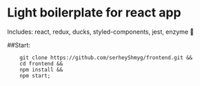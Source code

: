 # Light boilerplate for react app

Includes: react, redux, ducks, styled-components, jest, enzyme 🤘

##Start:
```shell
    git clone https://github.com/serheyShmyg/frontend.git &&
    cd frontend &&
    npm install &&
    npm start;
```